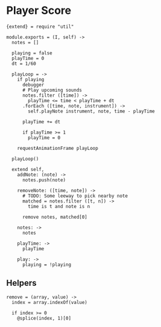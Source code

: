 Player Score
============

    {extend} = require "util"

    module.exports = (I, self) ->
      notes = []
      
      playing = false
      playTime = 0
      dt = 1/60

      playLoop = ->
        if playing
          debugger
          # Play upcoming sounds
          notes.filter ([time]) ->
            playTime <= time < playTime + dt
          .forEach ([time, note, instrument]) ->
            self.playNote instrument, note, time - playTime

          playTime += dt

          if playTime >= 1
            playTime = 0

        requestAnimationFrame playLoop

      playLoop()

      extend self,
        addNote: (note) ->
          notes.push(note)

        removeNote: ([time, note]) ->
          # TODO: Some leeway to pick nearby note
          matched = notes.filter ([t, n]) ->
            time is t and note is n

          remove notes, matched[0]

        notes: ->
          notes

        playTime: ->
          playTime

        play: ->
          playing = !playing

Helpers
-------

    remove = (array, value) ->
      index = array.indexOf(value)

      if index >= 0
        @splice(index, 1)[0]
